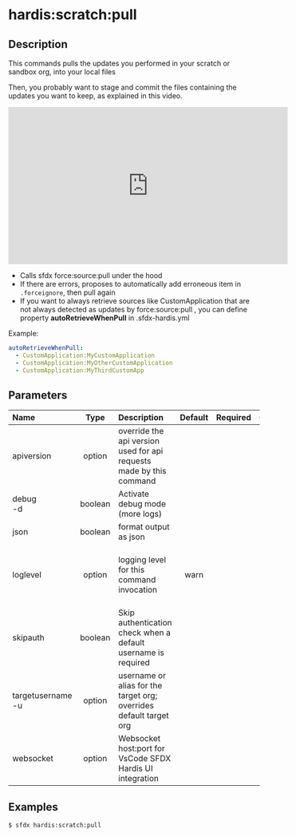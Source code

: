 <!-- This file has been generated with command 'sfdx hardis:doc:plugin:generate'. Please do not update it manually or it may be overwritten -->
# hardis:scratch:pull

## Description

This commands pulls the updates you performed in your scratch or sandbox org, into your local files

Then, you probably want to stage and commit the files containing the updates you want to keep, as explained in this video.

<iframe width="560" height="315" src="https://www.youtube.com/embed/Ik6whtflmfY" title="YouTube video player" frameborder="0" allow="accelerometer; autoplay; clipboard-write; encrypted-media; gyroscope; picture-in-picture" allowfullscreen></iframe>

- Calls sfdx force:source:pull under the hood
- If there are errors, proposes to automatically add erroneous item in `.forceignore`, then pull again
- If you want to always retrieve sources like CustomApplication that are not always detected as updates by force:source:pull , you can define property **autoRetrieveWhenPull** in .sfdx-hardis.yml

Example:
```yaml
autoRetrieveWhenPull:
  - CustomApplication:MyCustomApplication
  - CustomApplication:MyOtherCustomApplication
  - CustomApplication:MyThirdCustomApp
```


## Parameters

|Name|Type|Description|Default|Required|Options|
|:---|:--:|:----------|:-----:|:------:|:-----:|
|apiversion|option|override the api version used for api requests made by this command||||
|debug<br/>-d|boolean|Activate debug mode (more logs)||||
|json|boolean|format output as json||||
|loglevel|option|logging level for this command invocation|warn||trace<br/>debug<br/>info<br/>warn<br/>error<br/>fatal|
|skipauth|boolean|Skip authentication check when a default username is required||||
|targetusername<br/>-u|option|username or alias for the target org; overrides default target org||||
|websocket|option|Websocket host:port for VsCode SFDX Hardis UI integration||||

## Examples

```shell
$ sfdx hardis:scratch:pull
```


